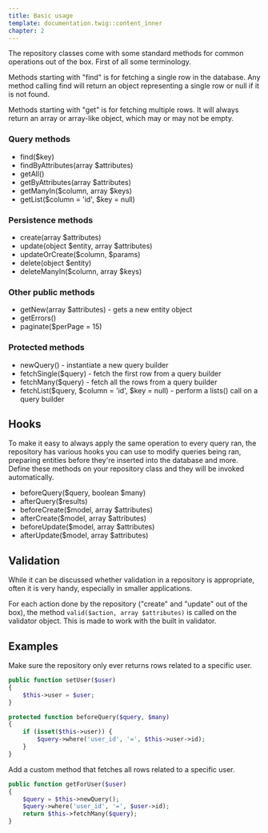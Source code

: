 ```yaml
---
title: Basic usage
template: documentation.twig::content_inner
chapter: 2
---
```

The repository classes come with some standard methods for common operations out of the box. First of all some terminology.

Methods starting with "find" is for fetching a single row in the database. Any method calling find will return an object representing a single row or null if it is not found.

Methods starting with "get" is for fetching multiple rows. It will always return an array or array-like object, which may or may not be empty.

### Query methods

- find($key)
- findByAttributes(array $attributes)
- getAll()
- getByAttributes(array $attributes)
- getManyIn($column, array $keys)
- getList($column = 'id', $key = null)

### Persistence methods

- create(array $attributes)
- update(object $entity, array $attributes)
- updateOrCreate($column, $params)
- delete(object $entity)
- deleteManyIn($column, array $keys)

### Other public methods

- getNew(array $attributes) - gets a new entity object
- getErrors()
- paginate($perPage = 15)

### Protected methods

- newQuery() - instantiate a new query builder
- fetchSingle($query) - fetch the first row from a query builder
- fetchMany($query) - fetch all the rows from a query builder
- fetchList($query, $column = 'id', $key = null) - perform a lists() call on a query builder

## Hooks

To make it easy to always apply the same operation to every query ran, the repository has various hooks you can use to modify queries being ran, preparing entities before they're inserted into the database and more. Define these methods on your repository class and they will be invoked automatically.

- beforeQuery($query, boolean $many)
- afterQuery($results)
- beforeCreate($model, array $attributes)
- afterCreate($model, array $attributes)
- beforeUpdate($model, array $attributes)
- afterUpdate($model, array $attributes)

## Validation

While it can be discussed whether validation in a repository is appropriate, often it is very handy, especially in smaller applications.

For each action done by the repository ("create" and "update" out of the box), the method `valid($action, array $attributes)` is called on the validator object. This is made to work with the built in validator.

## Examples

Make sure the repository only ever returns rows related to a specific user.

```php
public function setUser($user)
{
    $this->user = $user;
}

protected function beforeQuery($query, $many)
{
    if (isset($this->user)) {
        $query->where('user_id', '=', $this->user->id);
    }
}
```

Add a custom method that fetches all rows related to a specific user.

```php
public function getForUser($user)
{
    $query = $this->newQuery();
    $query->where('user_id', '=', $user->id);
    return $this->fetchMany($query);
}
```
